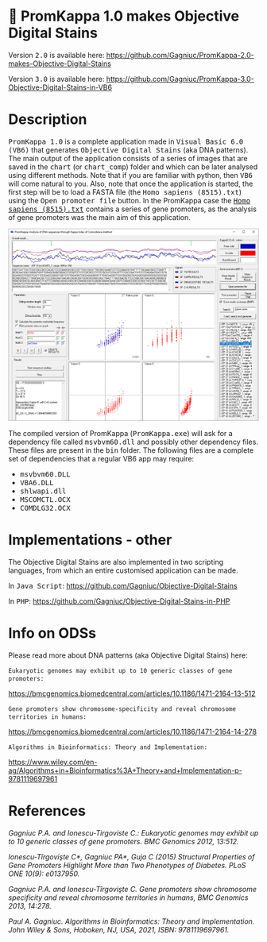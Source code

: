 # :dna: PromKappa 1.0 makes Objective Digital Stains

Version <kbd>2.0</kbd> is available here:
https://github.com/Gagniuc/PromKappa-2.0-makes-Objective-Digital-Stains

Version <kbd>3.0</kbd> is available here:
https://github.com/Gagniuc/PromKappa-3.0-Objective-Digital-Stains-in-VB6

# Description
<kbd>PromKappa 1.0</kbd> is a complete application made in <kbd>Visual Basic 6.0 (VB6)</kbd> that generates <kbd>Objective Digital Stains</kbd> (aka DNA patterns). The main output of the application consists of a series of images that are saved in the <kbd>chart</kbd> (or <kbd>chart_comp</kbd>) folder and which can be later analysed using different methods. Note that if you are familiar with python, then <kbd>VB6</kbd> will come natural to you. Also, note that once the application is started, the first step will be to load a FASTA file (the <kbd>Homo sapiens (8515).txt</kbd>) using the <kbd>Open promoter file</kbd> button. In the PromKappa case the <a href="https://github.com/Gagniuc/PromKappa-1.0-makes-Objective-Digital-Stains/blob/main/Homo%20sapiens%20(8515).txt"><kbd>Homo sapiens (8515).txt</kbd></a> contains a series of gene promoters, as the analysis of gene promoters was the main aim of this application.

![screenshot](https://github.com/Gagniuc/PromKappa-1.0-makes-Objective-Digital-Stains/blob/main/img/Prom%20Kappa%20(gene%20promoters%20in%20eukaryotes).gif.PNG)

The compiled version of PromKappa (<kbd>PromKappa.exe</kbd>) will ask for a dependency file called <kbd>msvbvm60.dll</kbd> and possibly other dependency files. These files are present in the <kbd>bin</kbd> folder. The following files are a complete set of dependencies that a regular VB6 app may require:

- <kbd>msvbvm60.DLL</kbd>
- <kbd>VBA6.DLL</kbd>
- <kbd>shlwapi.dll</kbd>
- <kbd>MSCOMCTL.OCX</kbd>
- <kbd>COMDLG32.OCX</kbd>

# Implementations - other
The Objective Digital Stains are also implemented in two scripting languages, from which an entire customised application can be made.

In <kbd>Java Script</kbd>:
https://github.com/Gagniuc/Objective-Digital-Stains

In <kbd>PHP</kbd>:
https://github.com/Gagniuc/Objective-Digital-Stains-in-PHP

# Info on ODSs
 Please read more about DNA patterns (aka Objective Digital Stains) here:
 ```
 Eukaryotic genomes may exhibit up to 10 generic classes of gene promoters: 
 ```
 https://bmcgenomics.biomedcentral.com/articles/10.1186/1471-2164-13-512
 
 ```
 Gene promoters show chromosome-specificity and reveal chromosome territories in humans:
 ```
 https://bmcgenomics.biomedcentral.com/articles/10.1186/1471-2164-14-278
 
 ```
 Algorithms in Bioinformatics: Theory and Implementation:
 ```
 https://www.wiley.com/en-ag/Algorithms+in+Bioinformatics%3A+Theory+and+Implementation-p-9781119697961
 
# References
<i>Gagniuc P.A. and Ionescu-Tirgoviste C.: Eukaryotic genomes may exhibit up to 10 generic classes of gene promoters. BMC Genomics 2012, 13:512.</i>

<i>Ionescu-Tîrgovişte C*, Gagniuc PA*, Guja C (2015) Structural Properties of Gene Promoters Highlight More than Two Phenotypes of Diabetes. PLoS ONE 10(9): e0137950.</i>

<i>Gagniuc P.A. and Ionescu-Tîrgovişte C. Gene promoters show chromosome specificity and reveal chromosome territories in humans, BMC Genomics 2013, 14:278.</i>

<i>Paul A. Gagniuc. Algorithms in Bioinformatics: Theory and Implementation. John Wiley & Sons, Hoboken, NJ, USA, 2021, ISBN: 9781119697961.</i>
